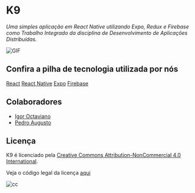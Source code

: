 # K9
*Uma simples aplicação em React Native utilizando Expo, Redux e Firebase como Trabalho Integrado da disciplina de Desenvolvimento de Aplicações Distribuídas.*

![GIF](./gifs/giphy.gif)

## Confira a pilha de tecnologia utilizada por nós
[React](https://github.com/facebook/react)
[React Native](https://github.com/facebook/react-native)
[Expo](https://github.com/expo/expo)
[Firebase](https://github.com/firebase/)

## Colaboradores
- [Igor Octaviano](https://github.com/igoroctaviano)
- [Pedro Augusto](https://github.com/augustopedro)

## Licença
K9 é licenciado pela [Creative Commons Attribution-NonCommercial 4.0 International](http://creativecommons.org/licenses/by-nc/4.0/).

Veja o código legal da licença [aqui](https://creativecommons.org/licenses/by-nc-nd/4.0/legalcode)

![cc](https://i.creativecommons.org/l/by-nc/4.0/80x15.png)
